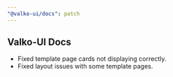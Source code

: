 ```yaml
---
"@valko-ui/docs": patch
---
```


## Valko-UI Docs

- Fixed template page cards not displaying correctly.
- Fixed layout issues with some template pages.
